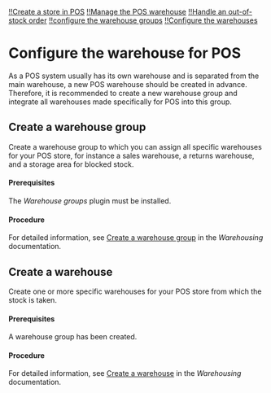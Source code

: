[!!Create a store in POS](./06_CreateStore.md)
[!!Manage the POS warehouse](./08_ManageWarehouse.md)
[!!Handle an out-of-stock order](../Troubleshooting/01_OutOfStockOrder.md)
[!!configure the warehouse groups](../../RetailSuiteWarehousing/Integration/01_ConfigureWarehouseGroups.md)
[!!Configure the warehouses](../../RetailSuiteWarehousing/Integration/02_ConfigureWarehouses.md)


# Configure the warehouse for POS

As a POS system usually has its own warehouse and is separated from the main warehouse, a new POS warehouse should be created in advance.
Therefore, it is recommended to create a new warehouse group and integrate all warehouses made specifically for POS into this group.


## Create a warehouse group

Create a warehouse group to which you can assign all specific warehouses for your POS store, for instance a sales warehouse, a returns warehouse, and a storage area for blocked stock.

#### Prerequisites

The *Warehouse groups* plugin must be installed. 

#### Procedure

For detailed information, see [Create a warehouse group](../../RetailSuiteWarehousing/Integration/01_ConfigureWarehouseGroups.md#create-a-warehouse-group) in the *Warehousing* documentation.


## Create a warehouse

Create one or more specific warehouses for your POS store from which the stock is taken.

#### Prerequisites

A warehouse group has been created.

#### Procedure

For detailed information, see [Create a warehouse](../../RetailSuiteWarehousing/Integration/02_ConfigureWarehouses.md#create-a-warehouse) in the *Warehousing* documentation.
